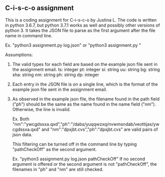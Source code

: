 ## C-i-s-c-o assignment

This is a coding assignment for C-i-s-c-o by Justina L.
The code is written in python 3.6.7, but python 3.7.1 works as well and possibly other versions of python 3. It takes the JSON file to parse as the first argument after the file name in command line.

Ex. "python3 assignment.py log.json" or "python3 assignment.py <path to file from current directory>"

Assumptions:
1. The valid types for each field are based on the example json file sent in the assignment email.
ts: integer
pt: integer
si: string
uu: string
bg: string
sha: string
nm: string
ph: string
dp: integer

2. Each entry in the JSON file is on a single line, which is the format of the example json file sent in the assignment email.
3. As observed in the example json file, the filename found in the path field ("ph") should be the same as the name found in the name field ("nm"). Otherwise, the line is invalid.

   Ex. Both "nm":"ywcgdssxa.qxd","ph":"/dabs/yuqqwzxq/nvwmsndab/veottijas/ywcgdssxa.qxd" and "nm":"dpxjbt.cvs","ph":"dpxjbt.cvs" are valid pairs of json data.  

   This filtering can be turned off in the command line by typing "pathCheckOff" as the second argument.  

   Ex. "python3 assignment.py log.json pathCheckOff" If no second argument is offered or the second argument is not "pathCheckOff", the filenames in "ph" and "nm" are still checked.

